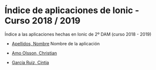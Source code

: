 # Índice de aplicaciones de Ionic - Curso 2018 / 2019

Índice a las aplicaciones hechas en Ionic de 2º DAM (curso 2018 - 2019)

* [Apellidos, Nombre](#) Nombre de la aplicación

* [Amo Olsson, Christian](https://github.com/christianraulamo/ionic-Receta)

* [García Ruiz, Cintia](https://github.com/cyntigr/Aplicacion-ionic-mi-cuisine.git)


